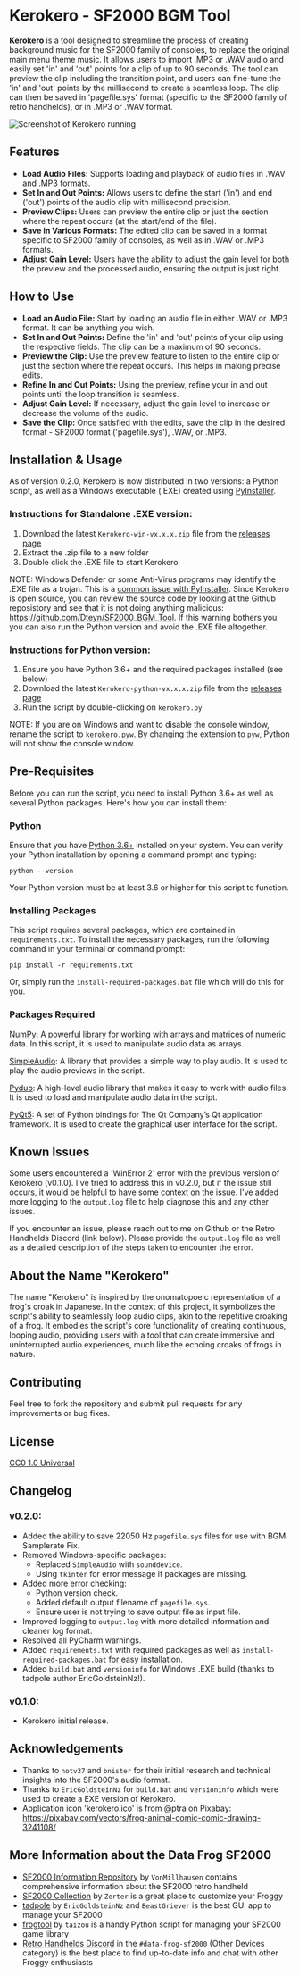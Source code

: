 # Kerokero - SF2000 BGM Tool

**Kerokero** is a tool designed to streamline the process of creating background music for the SF2000 family of consoles, to replace the original main menu theme music. It allows users to import .MP3 or .WAV audio and easily set 'in' and 'out' points for a clip of up to 90 seconds. The tool can preview the clip including the transition point, and users can fine-tune the 'in' and 'out' points by the millisecond to create a seamless loop. The clip can then be saved in 'pagefile.sys' format (specific to the SF2000 family of retro handhelds), or in .MP3 or .WAV format.

![Screenshot of Kerokero running](https://github.com/Dteyn/SF2000_BGM_Tool/blob/beta/screenshot.png)

## Features

- **Load Audio Files:** Supports loading and playback of audio files in .WAV and .MP3 formats.
- **Set In and Out Points:** Allows users to define the start ('in') and end ('out') points of the audio clip with millisecond precision.
- **Preview Clips:** Users can preview the entire clip or just the section where the repeat occurs (at the start/end of the file).
- **Save in Various Formats:** The edited clip can be saved in a format specific to SF2000 family of consoles, as well as in .WAV or .MP3 formats.
- **Adjust Gain Level:** Users have the ability to adjust the gain level for both the preview and the processed audio, ensuring the output is just right.

## How to Use

- **Load an Audio File:** Start by loading an audio file in either .WAV or .MP3 format. It can be anything you wish.
- **Set In and Out Points:** Define the 'in' and 'out' points of your clip using the respective fields. The clip can be a maximum of 90 seconds.
- **Preview the Clip:** Use the preview feature to listen to the entire clip or just the section where the repeat occurs. This helps in making precise edits.
- **Refine In and Out Points:** Using the preview, refine your in and out points until the loop transition is seamless.
- **Adjust Gain Level:** If necessary, adjust the gain level to increase or decrease the volume of the audio.
- **Save the Clip:** Once satisfied with the edits, save the clip in the desired format - SF2000 format ('pagefile.sys'), .WAV, or .MP3.

## Installation & Usage

As of version 0.2.0, Kerokero is now distributed in two versions: a Python script, as well as a Windows executable (.EXE) created using [PyInstaller](https://pyinstaller.org/).

### Instructions for Standalone .EXE version:
1. Download the latest `Kerokero-win-vx.x.x.zip` file from the [releases page](https://github.com/Dteyn/SF2000_BGM_Tool/releases)
2. Extract the .zip file to a new folder
3. Double click the .EXE file to start Kerokero

NOTE: Windows Defender or some Anti-Virus programs may identify the .EXE file as a trojan. This is a [common issue with PyInstaller](https://www.google.com/search?q=pyinstaller+virus+warning). Since Kerokero is open source, you can review the source code by looking at the Github reposistory and see that it is not doing anything malicious: https://github.com/Dteyn/SF2000_BGM_Tool. If this warning bothers you, you can also run the Python version and avoid the .EXE file altogether.

### Instructions for Python version:
1. Ensure you have Python 3.6+ and the required packages installed (see below)
2. Download the latest `Kerokero-python-vx.x.x.zip` file from the [releases page](https://github.com/Dteyn/SF2000_BGM_Tool/releases)
3. Run the script by double-clicking on `kerokero.py`

NOTE: If you are on Windows and want to disable the console window, rename the script to `kerokero.pyw`. By changing the extension to `pyw`, Python will not show the console window.

## Pre-Requisites

Before you can run the script, you need to install Python 3.6+ as well as several Python packages. Here's how you can install them:

### Python
Ensure that you have [Python 3.6+](https://www.python.org/downloads/) installed on your system. You can verify your Python installation by opening a command prompt and typing:

```shell
python --version
```

Your Python version must be at least 3.6 or higher for this script to function.

### Installing Packages

This script requires several packages, which are contained in `requirements.txt`. To install the necessary packages, run the following command in your terminal or command prompt:

```shell
pip install -r requirements.txt
```

Or, simply run the `install-required-packages.bat` file which will do this for you.

### Packages Required

[NumPy](https://numpy.org/): A powerful library for working with arrays and matrices of numeric data. In this script, it is used to manipulate audio data as arrays.

[SimpleAudio](https://pypi.org/project/simpleaudio/): A library that provides a simple way to play audio. It is used to play the audio previews in the script.

[Pydub](https://github.com/jiaaro/pydub): A high-level audio library that makes it easy to work with audio files. It is used to load and manipulate audio data in the script.

[PyQt5](https://pypi.org/project/PyQt5/): A set of Python bindings for The Qt Company’s Qt application framework. It is used to create the graphical user interface for the script.

## Known Issues

Some users encountered a 'WinError 2' error with the previous version of Kerokero (v0.1.0). I've tried to address this in v0.2.0, but if the issue still occurs, it would be helpful to have some  context on the issue. I've added more logging to the `output.log` file to help diagnose this and any other issues.

If you encounter an issue, please reach out to me on Github or the Retro Handhelds Discord (link below). Please provide the `output.log` file as well as a detailed description of the steps taken to encounter the error.

## About the Name "Kerokero"
The name "Kerokero" is inspired by the onomatopoeic representation of a frog's croak in Japanese. In the context of this project, it symbolizes the script's ability to seamlessly loop audio clips, akin to the repetitive croaking of a frog. It embodies the script's core functionality of creating continuous, looping audio, providing users with a tool that can create immersive and uninterrupted audio experiences, much like the echoing croaks of frogs in nature.

## Contributing

Feel free to fork the repository and submit pull requests for any improvements or bug fixes. 

## License

[CC0 1.0 Universal](LICENSE)

## Changelog

### v0.2.0:
- Added the ability to save 22050 Hz `pagefile.sys` files for use with BGM Samplerate Fix.
- Removed Windows-specific packages:
  - Replaced `SimpleAudio` with `sounddevice`.
  - Using `tkinter` for error message if packages are missing.
- Added more error checking:
  - Python version check.
  - Added default output filename of `pagefile.sys`.
  - Ensure user is not trying to save output file as input file.
- Improved logging to `output.log` with more detailed information and cleaner log format.
- Resolved all PyCharm warnings.
- Added `requirements.txt` with required packages as well as `install-required-packages.bat` for easy installation.
- Added `build.bat` and `versioninfo` for Windows .EXE build (thanks to tadpole author EricGoldsteinNz!).

### v0.1.0:
- Kerokero initial release.

## Acknowledgements

- Thanks to `notv37` and `bnister` for their initial research and technical insights into the SF2000's audio format.
- Thanks to `EricGoldsteinNz` for `build.bat` and `versioninfo` which were used to create a EXE version of Kerokero.
- Application icon 'kerokero.ico' is from @ptra on Pixabay: https://pixabay.com/vectors/frog-animal-comic-comic-drawing-3241108/

## More Information about the Data Frog SF2000
 
- [SF2000 Information Repository](https://github.com/vonmillhausen/sf2000) by `VonMillhausen` contains comprehensive information about the SF2000 retro handheld
- [SF2000 Collection](https://zerter555.github.io/sf2000-collection/) by `Zerter` is a great place to customize your Froggy 
- [tadpole](https://github.com/EricGoldsteinNz/tadpole) by `EricGoldsteinNz` and `BeastGriever` is the best GUI app to manage your SF2000
- [frogtool](https://github.com/tzlion/frogtool) by `taizou` is a handy Python script for managing your SF2000 game library
- [Retro Handhelds Discord](https://discord.gg/retrohandhelds) in the `#data-frog-sf2000` (Other Devices category) is the best place to find up-to-date info and chat with other Froggy enthusiasts


